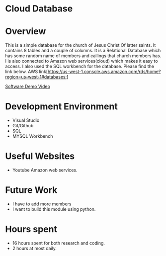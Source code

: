 # Cloud Database
# Overview

This is a simple database for the church of Jesus Christ Of latter saints. It contains 8 tables and a couple of columns. It is a Relational Database which has some random name of members and callings that  church members has. I is also connected to Amazon web services(cloud) which makes it easy to access. I also used the SQL workbench for the database. Please find the link below.
AWS link[https://us-west-1.console.aws.amazon.com/rds/home?region=us-west-1#databases:]

[Software Demo Video](https://www.loom.com/share/8a136ba5561a442cb3960127300337d8)

# Development Environment

* Visual Studio
* Git/Github
* SQL
* MYSQL Workbench


# Useful Websites
* Youtube Amazon web services. 

# Future Work

* I have to add more members 
* I want to build this module using python.

# Hours spent
* 16 hours spent for both research and coding.
* 2 hours at most daily.